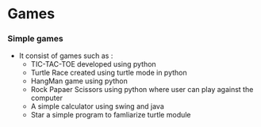 # Games

### Simple games
* It consist of games such as :<br>
  * TIC-TAC-TOE developed using python <br>
  * Turtle Race created using turtle mode in python <br>
  * HangMan game using python<br>
  * Rock Papaer Scissors using python where user can play against the computer<br>
  * A simple calculator using swing and java<br>
  * Star a simple program to famliarize turtle module<br>
